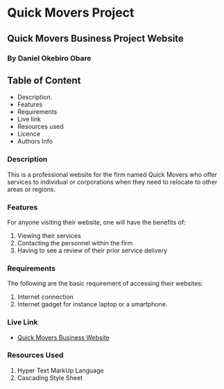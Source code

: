 # Quick Movers Project
## Quick Movers Business Project Website
### By Daniel Okebiro Obare
## Table of Content
* Description.
* Features
* Requirements
* Live link
* Resources used
* Licence
* Authors Info

### Description

This is a professional website for the firm named Quick Movers who offer services to individual or corporations when they need to relocate to other areas or regions.

### Features

For anyone visiting their website, one will have the benefits of:

1. Viewing their services
2. Contacting the personnel within the firm
3. Having to see a review of their prior service delivery

### Requirements

The following are the basic requirement of accessing their websites:
1. Internet connection
2. Internet gadget for instance laptop or a smartphone.

### Live Link
* [Quick Movers Business Website](https://thecodingobare.github.io/Week-2-Independent-Project/)

### Resources Used

1. Hyper Text MarkUp Language
2. Cascading Style Sheet
